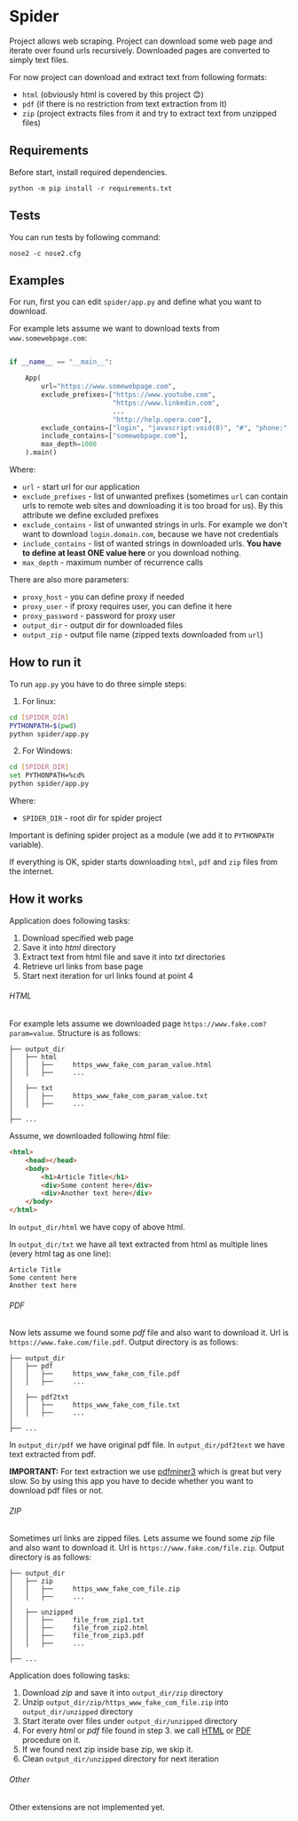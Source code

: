 # Spider

Project allows web scraping. Project can download some web page and iterate over found urls 
recursively. Downloaded pages are converted to simply text files. 

For now project can download and extract text from following formats:

- `html` (obviously html is covered by this project :blush:)
- `pdf` (if there is no restriction from text extraction from it)
- `zip` (project extracts files from it and try to extract text from unzipped files)

## Requirements

Before start, install required dependencies.

```console
python -m pip install -r requirements.txt
```

## Tests

You can run tests by following command:

```console
nose2 -c nose2.cfg
``` 

## Examples

For run, first you can edit `spider/app.py` and define what you want to download.

For example lets assume we want to download texts from `www.somewebpage.com`:

```python

if __name__ == "__main__":

    App(
        url="https://www.somewebpage.com",
        exclude_prefixes=["https://www.youtube.com",
                          "https://www.linkedin.com",
                          ...
                          "http://help.opera.com"],
        exclude_contains=["login", "javascript:void(0)", "#", "phone:", "mailto", "verisign"],
        include_contains=["somewebpage.com"],
        max_depth=1000
    ).main()

```

Where:

- `url` - start url for our application
- `exclude_prefixes` - list of unwanted prefixes (sometimes `url` can contain urls to remote web sites and downloading it is too broad for us). By this attribute we define excluded prefixes
- `exclude_contains` - list of unwanted strings in urls. For example we don't want to download `login.domain.com`, because we have not credentials
- `include_contains` - list of wanted strings in downloaded urls. **You have to define at least ONE value here** or you download nothing.
- `max_depth` - maximum number of recurrence calls 

There are also more parameters:

- `proxy_host` - you can define proxy if needed
- `proxy_user` - if proxy requires user, you can define it here
- `proxy_password` - password for proxy user
- `output_dir` - output dir for downloaded files
- `output_zip` - output file name (zipped texts downloaded from `url`)

## How to run it

To run `app.py` you have to do three simple steps:

1. For linux:

```bash
cd [SPIDER_DIR]
PYTHONPATH=$(pwd)
python spider/app.py

```

2. For Windows:

```bash
cd [SPIDER_DIR]
set PYTHONPATH=%cd%
python spider/app.py
```

Where: 
- `SPIDER_DIR` - root dir for spider project

Important is defining spider project as a module (we add it to `PYTHONPATH` variable).

If everything is OK, spider starts downloading `html`, `pdf` and `zip` files from the internet. 

## How it works

Application does following tasks:

1. Download specified web page 
2. Save it into *html* directory
3. Extract text from html file and save it into *txt* directories
4. Retrieve url links from base page
5. Start next iteration for url links found at point 4


###### HTML 

For example lets assume we downloaded page `https://www.fake.com?param=value`. Structure is as follows:

```console
├── output_dir
│   ├── html
│   │   ├──     https_www_fake_com_param_value.html
│   │   ├──     ...
│
│   ├── txt
│   │   ├──     https_www_fake_com_param_value.txt
│   │   ├──     ...
│   
├── ...
```

Assume, we downloaded following *html* file:

```html
<html>
    <head></head>
    <body>
        <h1>Article Title</h1>
        <div>Some content here</div>
        <div>Another text here</div>
    </body>
</html>
```

In `output_dir/html` we have copy of above html.

In `output_dir/txt` we have all text extracted from html as multiple lines (every html tag as one line):

```text
Article Title
Some content here 
Another text here
```

###### PDF

Now lets assume we found some *pdf* file and also want to download it. 
Url is `https://www.fake.com/file.pdf`. Output directory is as follows:

```console
├── output_dir
│   ├── pdf
│   │   ├──     https_www_fake_com_file.pdf
│   │   ├──     ...
│
│   ├── pdf2txt
│   │   ├──     https_www_fake_com_file.txt
│   │   ├──     ...
│   
├── ...
```

In `output_dir/pdf` we have original pdf file.
In `output_dir/pdf2text` we have text extracted from pdf.

**IMPORTANT:** For text extraction we use [pdfminer3](https://pypi.org/project/pdfminer3/) which is great but very slow.
So by using this app you have to decide whether you want to download pdf files or not.

###### ZIP

Sometimes url links are zipped files. Lets assume we found some *zip* file and also want to download it.
Url is `https://www.fake.com/file.zip`. Output directory is as follows:

```console
├── output_dir
│   ├── zip
│   │   ├──     https_www_fake_com_file.zip
│   │   ├──     ...
│
│   ├── unzipped
│   │   ├──     file_from_zip1.txt
│   │   ├──     file_from_zip2.html
│   │   ├──     file_from_zip3.pdf
│   │   ├──     ...
│   
├── ...
```
 
 Application does following tasks:
 
 1. Download *zip* and save it into `output_dir/zip` directory
 2. Unzip `output_dir/zip/https_www_fake_com_file.zip` into `output_dir/unzipped` directory
 3. Start iterate over files under `output_dir/unzipped` directory
 4. For every *html* or *pdf* file found in step 3. we call [HTML](#html) or [PDF](#pdf) procedure on it.
 5. If we found next zip inside base zip, we skip it.
 6. Clean `output_dir/unzipped` directory for next iteration
 
 ###### Other
 
 Other extensions are not implemented yet.
